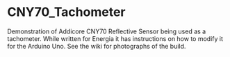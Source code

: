 # CNY70_Tachometer
Demonstration of Addicore CNY70 Reflective Sensor being used as a tachometer.  While written for Energia it has instructions on how to modify it for the Arduino Uno.  See the wiki for photographs of the build.
